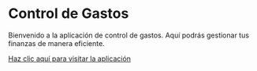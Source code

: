 <!DOCTYPE html>
<html>

<body>
    <h1>Control de Gastos</h1>
    <p>Bienvenido a la aplicación de control de gastos. Aquí podrás gestionar tus finanzas de manera eficiente.</p>
    <a href="https://control-gastos-guillemrima.netlify.app/">Haz clic aquí para visitar la aplicación</a>
</body>
</html>
